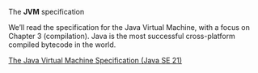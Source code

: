 The **JVM** specification

We’ll read the specification for the Java Virtual Machine, with a focus on Chapter 3 (compilation). Java is the most successful cross-platform compiled bytecode in the world.

[The Java Virtual Machine Specification (Java SE 21)](https://docs.oracle.com/javase/specs/jvms/se21/jvms21.pdf)